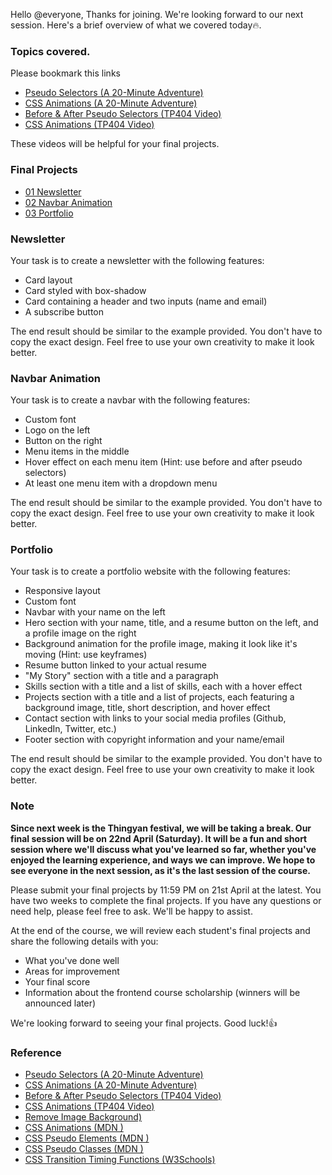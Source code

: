 Hello @everyone,
Thanks for joining. We're looking forward to our next session. Here's a brief overview of what we covered today🔥.

### Topics covered.

Please bookmark this links

- [Pseudo Selectors (A 20-Minute Adventure)](Pseudo-Selectors/)
- [CSS Animations (A 20-Minute Adventure)](CSS-Animations/)
- [Before & After Pseudo Selectors (TP404 Video)](https://fb.watch/jLMJv41GQ9)
- [CSS Animations (TP404 Video)](https://fb.watch/jLMMQrtj_B/)

These videos will be helpful for your final projects.

### Final Projects

- [01 Newsletter](https://kaiz.me/html-css-projects/Newsletter)
- [02 Navbar Animation](https://kaiz.me/html-css-projects/Animation)
- [03 Portfolio](https://kaiz.me/html-css-projects/Portfolio)

### Newsletter

Your task is to create a newsletter with the following features:

- Card layout
- Card styled with box-shadow
- Card containing a header and two inputs (name and email)
- A subscribe button

The end result should be similar to the example provided. You don't have to copy the exact design. Feel free to use your own creativity to make it look better.

### Navbar Animation

Your task is to create a navbar with the following features:

- Custom font
- Logo on the left
- Button on the right
- Menu items in the middle
- Hover effect on each menu item (Hint: use before and after pseudo selectors)
- At least one menu item with a dropdown menu

The end result should be similar to the example provided. You don't have to copy the exact design. Feel free to use your own creativity to make it look better.

### Portfolio

Your task is to create a portfolio website with the following features:

- Responsive layout
- Custom font
- Navbar with your name on the left
- Hero section with your name, title, and a resume button on the left, and a profile image on the right
- Background animation for the profile image, making it look like it's moving (Hint: use keyframes)
- Resume button linked to your actual resume
- "My Story" section with a title and a paragraph
- Skills section with a title and a list of skills, each with a hover effect
- Projects section with a title and a list of projects, each featuring a background image, title, short description, and hover effect
- Contact section with links to your social media profiles (Github, LinkedIn, Twitter, etc.)
- Footer section with copyright information and your name/email

The end result should be similar to the example provided. You don't have to copy the exact design. Feel free to use your own creativity to make it look better.

### Note

**Since next week is the Thingyan festival, we will be taking a break. Our final session will be on 22nd April (Saturday). It will be a fun and short session where we'll discuss what you've learned so far, whether you've enjoyed the learning experience, and ways we can improve. We hope to see everyone in the next session, as it's the last session of the course.**

Please submit your final projects by 11:59 PM on 21st April at the latest. You have two weeks to complete the final projects. If you have any questions or need help, please feel free to ask. We'll be happy to assist.

At the end of the course, we will review each student's final projects and share the following details with you:

- What you've done well
- Areas for improvement
- Your final score
- Information about the frontend course scholarship (winners will be announced later)

We're looking forward to seeing your final projects. Good luck!👍

### Reference

- [Pseudo Selectors (A 20-Minute Adventure)](Pseudo-Selectors/)
- [CSS Animations (A 20-Minute Adventure)](CSS-Animations/)
- [Before & After Pseudo Selectors (TP404 Video)](https://fb.watch/jLMJv41GQ9)
- [CSS Animations (TP404 Video)](https://fb.watch/jLMMQrtj_B/)
- [Remove Image Background)](https://www.remove.bg/)
- [CSS Animations (MDN )](https://developer.mozilla.org/en-US/docs/Web/CSS/CSS_Animations/Using_CSS_animations)
- [CSS Pseudo Elements (MDN )](https://developer.mozilla.org/en-US/docs/Web/CSS/Pseudo-elements)
- [CSS Pseudo Classes (MDN )](https://developer.mozilla.org/en-US/docs/Web/CSS/Pseudo-classes)
- [CSS Transition Timing Functions (W3Schools)](https://www.w3schools.com/cssref/tryit.php?filename=trycss3_transition-timing-function2)
